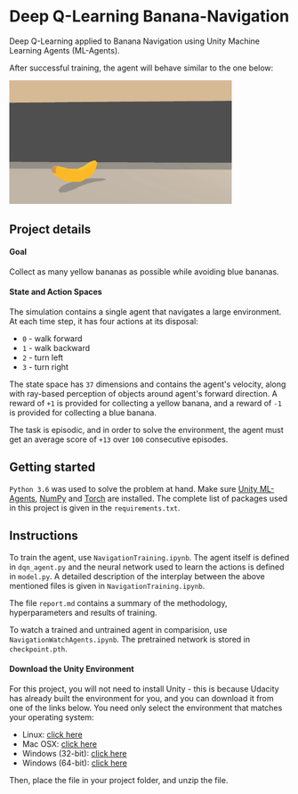 # Deep Q-Learning Banana-Navigation
Deep Q-Learning applied to Banana Navigation using Unity Machine Learning Agents (ML-Agents). 

After successful training, the agent will behave similar to the one below:

<img src="https://github.com/Doegstra/Deep-Q-Learning-Banana-Navigation/blob/main/img/banana_trained.gif" width="400"/>

## Project details
#### Goal
Collect as many yellow bananas as possible while avoiding blue bananas. 

#### State and Action Spaces

The simulation contains a single agent that navigates a large environment.  At each time step, it has four actions at its disposal:
- `0` - walk forward 
- `1` - walk backward
- `2` - turn left
- `3` - turn right

The state space has `37` dimensions and contains the agent's velocity, along with ray-based perception of objects around agent's forward direction.  A reward of `+1` is provided for collecting a yellow banana, and a reward of `-1` is provided for collecting a blue banana. 

The task is episodic, and in order to solve the environment, the agent must get an average score of `+13` over `100` consecutive episodes.

## Getting started

`Python 3.6` was used to solve the problem at hand. 
Make sure [Unity ML-Agents](https://github.com/Unity-Technologies/ml-agents/blob/master/docs/Installation.md), [NumPy](http://www.numpy.org/) and [Torch](https://pytorch.org/docs/stable/torch.html) are installed.
The complete list of packages used in this project is given in the `requirements.txt`.

## Instructions

To train the agent, use `NavigationTraining.ipynb`. 
The agent itself is defined in `dqn_agent.py` and the neural network used to learn the actions is defined in `model.py`.
A detailed description of the interplay between the above mentioned files is given in `NavigationTraining.ipynb`.

The file `report.md` contains a summary of the methodology, hyperparameters and results of training.

To watch a trained and untrained agent in comparision, use `NavigationWatchAgents.ipynb`.
The pretrained network is stored in `checkpoint.pth`.

#### Download the Unity Environment
For this project, you will not need to install Unity - this is because Udacity has already built the environment for you, and you can download it from one of the links below. You need only select the environment that matches your operating system:
- Linux: [click here](https://s3-us-west-1.amazonaws.com/udacity-drlnd/P1/Banana/Banana_Linux.zip)
- Mac OSX: [click here](https://s3-us-west-1.amazonaws.com/udacity-drlnd/P1/Banana/Banana.app.zip)
- Windows (32-bit): [click here](https://s3-us-west-1.amazonaws.com/udacity-drlnd/P1/Banana/Banana_Windows_x86.zip)
- Windows (64-bit): [click here](https://s3-us-west-1.amazonaws.com/udacity-drlnd/P1/Banana/Banana_Windows_x86_64.zip)

Then, place the file in your project folder, and unzip the file.
